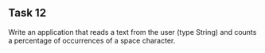 ## Task 12

Write an application that reads a text from the user (type String) and counts a percentage
of occurrences of a space character.